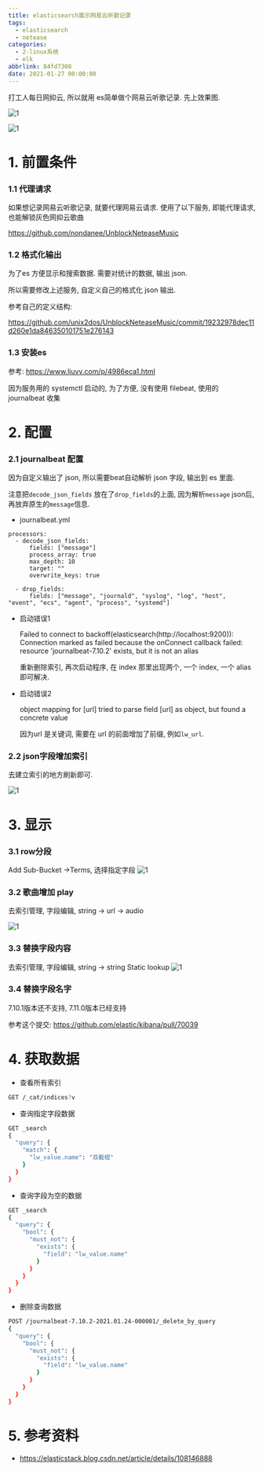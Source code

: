 ```yaml
---
title: elasticsearch展示网易云听歌记录
tags:
  - elasticsearch
  - netease
categories:
  - 2-linux系统
  - elk
abbrlink: 84fd7308
date: 2021-01-27 00:00:00
---
```


打工人每日网抑云, 所以就用 es简单做个网易云听歌记录. 先上效果图.

![1](elasticsearch展示网易云听歌记录/1.png)

<!-- more -->

![1](elasticsearch展示网易云听歌记录/2.png)



# 1. 前置条件

### 1.1 代理请求

如果想记录网易云听歌记录,  就要代理网易云请求. 使用了以下服务, 即能代理请求, 也能解锁灰色网抑云歌曲

https://github.com/nondanee/UnblockNeteaseMusic

### 1.2 格式化输出

为了es 方便显示和搜索数据.  需要对统计的数据, 输出 json.

所以需要修改上述服务, 自定义自己的格式化 json 输出.

参考自己的定义结构:

https://github.com/unix2dos/UnblockNeteaseMusic/commit/19232978dec11d260e1da846350101751e276143

### 1.3 安装es

参考: https://www.liuvv.com/p/4986eca1.html

因为服务用的 systemctl 启动的, 为了方便, 没有使用 filebeat, 使用的 journalbeat 收集



# 2. 配置

### 2.1 journalbeat 配置

因为自定义输出了 json, 所以需要beat自动解析 json 字段, 输出到 es 里面.

注意把`decode_json_fields` 放在了`drop_fields`的上面, 因为解析`message` json后, 再放弃原生的`message`信息.

+ journalbeat.yml

```
processors:
  - decode_json_fields:
      fields: ["message"]
      process_array: true
      max_depth: 10
      target: ""
      overwrite_keys: true

  - drop_fields:
      fields: ["message", "journald", "syslog", "log", "host", "event", "ecs", "agent", "process", "systemd"]
```



+ 启动错误1

  Failed to connect to backoff(elasticsearch(http://localhost:9200)): Connection marked as failed because the onConnect callback failed: resource 'journalbeat-7.10.2' exists, but it is not an alias

  

  重新删除索引, 再次启动程序,  在 index 那里出现两个, 一个 index, 一个 alias 即可解决.



+ 启动错误2 

  object mapping for [url] tried to parse field [url] as object, but found a concrete value

  

  因为url 是关键词, 需要在 url 的前面增加了前缀,  例如`lw_url`.



### 2.2 json字段增加索引


去建立索引的地方刷新即可.

![1](elasticsearch展示网易云听歌记录/3.png)



# 3. 显示

### 3.1 row分段

Add Sub-Bucket ->Terms, 选择指定字段
![1](elasticsearch展示网易云听歌记录/4.png)


### 3.2 歌曲增加 play

去索引管理, 字段编辑, string -> url -> audio

![1](elasticsearch展示网易云听歌记录/6.png)



### 3.3 替换字段内容

去索引管理, 字段编辑, string -> string Static lookup
![1](elasticsearch展示网易云听歌记录/5.png)



### 3.4 替换字段名字

 7.10.1版本还不支持, 7.11.0版本已经支持

参考这个提交: https://github.com/elastic/kibana/pull/70039



# 4. 获取数据

+ 查看所有索引

``` bash
GET /_cat/indices?v
```

+ 查询指定字段数据

``` bash
GET _search
{
  "query": {
    "match": {
      "lw_value.name": "双截棍"
    }
  }
}
```

+ 查询字段为空的数据

``` bash
GET _search
{
  "query": {
    "bool": {
      "must_not": {
        "exists": {
          "field": "lw_value.name"
        }
      }
    }
  }
}
```

+ 删除查询数据

``` bash
POST /journalbeat-7.10.2-2021.01.24-000001/_delete_by_query
{
  "query": {
    "bool": {
      "must_not": {
        "exists": {
          "field": "lw_value.name"
        }
      }
    }
  }
}
```



# 5. 参考资料

+ https://elasticstack.blog.csdn.net/article/details/108146888